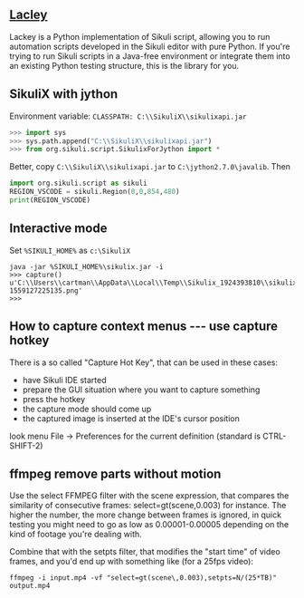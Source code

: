 ## [Lacley](https://github.com/glitchassassin/lackey)

Lackey is a Python implementation of Sikuli script, allowing you to run automation scripts developed in the Sikuli editor with pure Python. If you're trying to run Sikuli scripts in a Java-free environment or integrate them into an existing Python testing structure, this is the library for you.


## SikuliX with jython

Environment variable: `CLASSPATH: C:\\SikuliX\\sikulixapi.jar`

```python
>>> import sys
>>> sys.path.append("C:\\SikuliX\\sikulixapi.jar")
>>> from org.sikuli.script.SikulixForJython import *
```

Better, copy `C:\\SikuliX\\sikulixapi.jar` to `C:\jython2.7.0\javalib`. Then

```python
import org.sikuli.script as sikuli
REGION_VSCODE = sikuli.Region(0,0,854,480)
print(REGION_VSCODE)
```

## Interactive mode

Set `%SIKULI_HOME%` as `c:\SikuliX`

```
java -jar %SIKULI_HOME%\sikulix.jar -i
>>> capture()
u'C:\\Users\\cartman\\AppData\\Local\\Temp\\Sikulix_1924393810\\sikuliximage-1559127225135.png'
>>>
```

## How to capture context menus --- use capture hotkey

There is a so called "Capture Hot Key", that can be used in these cases:

- have Sikuli IDE started
- prepare the GUI situation where you want to capture something
- press the hotkey
- the capture mode should come up
- the captured image is inserted at the IDE's cursor position

look menu File -> Preferences for the current definition (standard is CTRL-SHIFT-2)

## ffmpeg remove parts without motion

Use the select FFMPEG filter with the scene expression, that compares the similarity of consecutive frames: select=gt(scene\,0.003) for instance. The higher the number, the more change between frames is ignored, in quick testing you might need to go as low as 0.00001-0.00005 depending on the kind of footage you're dealing with.

Combine that with the setpts filter, that modifies the "start time" of video frames, and you'd end up with something like (for a 25fps video):

```
ffmpeg -i input.mp4 -vf "select=gt(scene\,0.003),setpts=N/(25*TB)" output.mp4
```